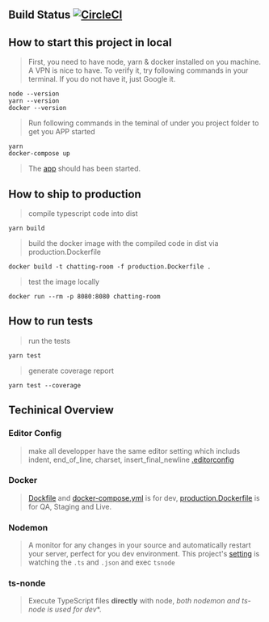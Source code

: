 ## Build Status [![CircleCI](https://circleci.com/gh/orangeflame/chatting-room/tree/master.svg?style=shield)](https://circleci.com/gh/orangeflame/chatting-room/tree/master)

## How to start this project in local
> First, you need to have node, yarn & docker installed on you machine. A VPN is nice to have. To verify it, try following commands in your terminal. If you do not have it, just Google it.

    node --version
    yarn --version
    docker --version

> Run following commands in the teminal of under you project folder to get you APP started

    yarn
    docker-compose up

> The [app](http://localhost:8080/health) should has been started.

## How to ship to production
> compile typescript code into dist

    yarn build

> build the docker image with the compiled code in dist via production.Dockerfile
    
    docker build -t chatting-room -f production.Dockerfile .

> test the image locally

    docker run --rm -p 8080:8080 chatting-room   

## How to run tests

> run the tests

    yarn test

> generate coverage report

    yarn test --coverage

## Techinical Overview

### Editor Config

> make all developper have the same editor setting which includs indent, end_of_line, charset, insert_final_newline 
> [.editorconfig](https://github.com/orangeflame/chatting-room/blob/master/.editorconfig)

### Docker

> [Dockfile](https://github.com/orangeflame/chatting-room/blob/master/Dockerfile) and [docker-compose.yml](https://github.com/orangeflame/chatting-room/blob/master/docker-compose.yml) is for dev, [production.Dockerfile](https://github.com/orangeflame/chatting-room/blob/master/production.Dockerfile) is for QA, Staging and Live.

### Nodemon

> A monitor for any changes in your source and automatically restart your server, perfect for you dev environment. This project's [setting](https://github.com/orangeflame/chatting-room/blob/master/nodemon.json) is watching the `.ts` and `.json` and exec `tsnode`

### ts-nonde

> Execute TypeScript files **directly** with node, **both nodemon and ts-node* is used for dev**.


